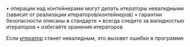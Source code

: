 • операции над контейнерами могут делать итераторы невалидными (зависит от реализации итераторов/контейнеров) 
• гарантии безопасности описаны в стандарте 
• всегда следите за валидностью итераторов 
• избегайте хранения итераторов

Если [итератор](итераторы%20(основные%20понятия,%20использование)) станет невалидным, это вызовет ошибки в программе